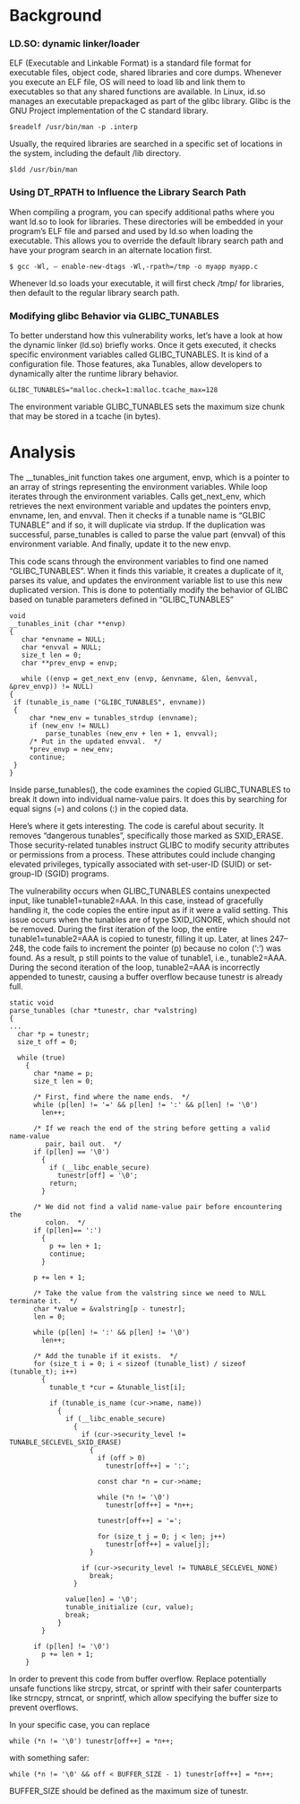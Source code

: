 # Background

### LD.SO: dynamic linker/loader

ELF (Executable and Linkable Format) is a standard file format for executable files, object code, shared libraries and core dumps. Whenever you execute an ELF file, OS will need to load lib and link them to executables so that any shared functions are available. In Linux, id.so manages an executable prepackaged as part of the glibc library. Glibc is the GNU Project implementation of the C standard library.

    $readelf /usr/bin/man -p .interp

Usually, the required libraries are searched in a specific set of locations in the system, including the default /lib directory.

    $ldd /usr/bin/man
    
### Using DT_RPATH to Influence the Library Search Path

When compiling a program, you can specify additional paths where you want ld.so to look for libraries. These directories will be embedded in your program’s ELF file and parsed and used by ld.so when loading the executable. This allows you to override the default library search path and have your program search in an alternate location first.

    $ gcc -Wl, — enable-new-dtags -Wl,-rpath=/tmp -o myapp myapp.c

Whenever ld.so loads your executable, it will first check /tmp/ for libraries, then default to the regular library search path.

### Modifying glibc Behavior via GLIBC_TUNABLES

To better understand how this vulnerability works, let’s have a look at how the dynamic linker (ld.so) briefly works. Once it gets executed, it checks specific environment variables called GLIBC_TUNABLES. It is kind of a configuration file. Those features, aka Tunables, allow developers to dynamically alter the runtime library behavior.

    GLIBC_TUNABLES="malloc.check=1:malloc.tcache_max=128

The environment variable GLIBC_TUNABLES sets the maximum size chunk that may be stored in a tcache (in bytes).

# Analysis

The __tunables_init function takes one argument, envp, which is a pointer to an array of strings representing the environment variables. While loop iterates through the environment variables. Calls get_next_env, which retrieves the next environment variable and updates the pointers envp, envname, len, and envval. Then it checks if a tunable name is “GLBIC TUNABLE” and if so, it will duplicate via strdup. If the duplication was successful, parse_tunables is called to parse the value part (envval) of this environment variable. And finally, update it to the new envp.

This code scans through the environment variables to find one named “GLIBC_TUNABLES”. When it finds this variable, it creates a duplicate of it, parses its value, and updates the environment variable list to use this new duplicated version. This is done to potentially modify the behavior of GLIBC based on tunable parameters defined in “GLIBC_TUNABLES”
```
void
__tunables_init (char **envp)
{
   char *envname = NULL;
   char *envval = NULL;
   size_t len = 0;
   char **prev_envp = envp;

   while ((envp = get_next_env (envp, &envname, &len, &envval, &prev_envp)) != NULL)
{
 if (tunable_is_name ("GLIBC_TUNABLES", envname))
 {
     char *new_env = tunables_strdup (envname);
     if (new_env != NULL)
         parse_tunables (new_env + len + 1, envval);
     /* Put in the updated envval.  */
     *prev_envp = new_env;
     continue;
 }
}
```
Inside parse_tunables(), the code examines the copied GLIBC_TUNABLES to break it down into individual name-value pairs. It does this by searching for equal signs (=) and colons (:) in the copied data.

Here’s where it gets interesting. The code is careful about security. It removes “dangerous tunables”, specifically those marked as SXID_ERASE. Those security-related tunables instruct GLIBC to modify security attributes or permissions from a process. These attributes could include changing elevated privileges, typically associated with set-user-ID (SUID) or set-group-ID (SGID) programs.

The vulnerability occurs when GLIBC_TUNABLES contains unexpected input, like tunable1=tunable2=AAA. In this case, instead of gracefully handling it, the code copies the entire input as if it were a valid setting. This issue occurs when the tunables are of type SXID_IGNORE, which should not be removed. During the first iteration of the loop, the entire tunable1=tunable2=AAA is copied to tunestr, filling it up. Later, at lines 247–248, the code fails to increment the pointer (p) because no colon (‘:’) was found. As a result, p still points to the value of tunable1, i.e., tunable2=AAA. During the second iteration of the loop, tunable2=AAA is incorrectly appended to tunestr, causing a buffer overflow because tunestr is already full.

```
static void
parse_tunables (char *tunestr, char *valstring)
{
...
  char *p = tunestr;
  size_t off = 0;

  while (true)
    {
      char *name = p;
      size_t len = 0;

      /* First, find where the name ends.  */
      while (p[len] != '=' && p[len] != ':' && p[len] != '\0')
        len++;

      /* If we reach the end of the string before getting a valid name-value
         pair, bail out.  */
      if (p[len] == '\0')
        {
          if (__libc_enable_secure)
            tunestr[off] = '\0';
          return;
        }

      /* We did not find a valid name-value pair before encountering the
         colon.  */
      if (p[len]== ':')
        {
          p += len + 1;
          continue;
        }

      p += len + 1;

      /* Take the value from the valstring since we need to NULL terminate it.  */
      char *value = &valstring[p - tunestr];
      len = 0;

      while (p[len] != ':' && p[len] != '\0')
        len++;

      /* Add the tunable if it exists.  */
      for (size_t i = 0; i < sizeof (tunable_list) / sizeof (tunable_t); i++)
        {
          tunable_t *cur = &tunable_list[i];

          if (tunable_is_name (cur->name, name))
            {
              if (__libc_enable_secure)
                {
                  if (cur->security_level != TUNABLE_SECLEVEL_SXID_ERASE)
                    {
                      if (off > 0)
                        tunestr[off++] = ':';

                      const char *n = cur->name;

                      while (*n != '\0')
                        tunestr[off++] = *n++;

                      tunestr[off++] = '=';

                      for (size_t j = 0; j < len; j++)
                        tunestr[off++] = value[j];
                    }

                  if (cur->security_level != TUNABLE_SECLEVEL_NONE)
                    break;
                }

              value[len] = '\0';
              tunable_initialize (cur, value);
              break;
            }
        }

      if (p[len] != '\0')
        p += len + 1;
    }
```
In order to prevent this code from buffer overflow. Replace potentially unsafe functions like strcpy, strcat, or sprintf with their safer counterparts like strncpy, strncat, or snprintf, which allow specifying the buffer size to prevent overflows.

In your specific case, you can replace

    while (*n != '\0') tunestr[off++] = *n++;

with something safer:

    while (*n != '\0' && off < BUFFER_SIZE - 1) tunestr[off++] = *n++;

BUFFER_SIZE should be defined as the maximum size of tunestr.

